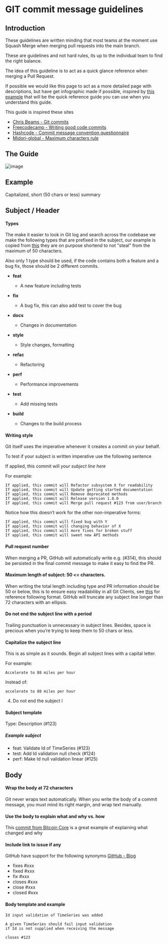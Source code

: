 # GIT commit message guidelines

## Introduction

These guidelines are written minding that most teams at the moment use Squash Merge when merging pull requests into the main branch.

These are guidelines and not hard rules, its up to the individual team to find the right balance.

The idea of this guideline is to act as a quick glance reference when merging a Pull Request.

If possible we would like this page to act as a more detailed page with descriptions, but have get infographic made if possible, inspired by 
 [this example](https://cdn.hashnode.com/res/hashnode/image/upload/v1577374984862/Q7QGKgtEB.png?auto=compress) that will be the quick reference guide you can use when you understand this guide.

This guide is inspired these sites

* [Chris Beams - Git commits](https://chris.beams.io/posts/git-commit/)
* [Freecodecamp - Writing good code commits](https://www.freecodecamp.org/news/writing-good-commit-messages-a-practical-guide/)
* [Hashcode - Commit message convention questionnaire](https://hashnode.com/post/which-commit-message-convention-do-you-use-at-work-ck3e4jbdd00zyo4s1h7mc7e0g)
* [Midori-global - Maximum characters rule](https://www.midori-global.com/blog/2018/04/02/git-50-72-rule)
 
## The Guide
![image](https://user-images.githubusercontent.com/2316684/120662079-21b4e900-c489-11eb-905e-d0925120b778.png)


## Example
Capitalized, short (50 chars or less) summary



## Subject / Header

#### Types
The make it easier to look in Git log and search across the codebase we make 
the following types that are prefixed in the subject, our example is copied from [this](https://cdn.hashnode.com/res/hashnode/image/upload/v1577374984862/Q7QGKgtEB.png?auto=compress) they are on purpose shortend to not "steal" from the maximum of 50 characters.

Also only 1 type should be used, if the code contains both a feature and a bug fix, those should be 2 different commits.

* **feat**
	- A new feature including tests
* **fix**
	- A bug fix, this can also add test to cover the bug
* **docs**
	- Changes in documentation
* **style**
	- Style changes, formatting
* **refac**
	- Refactoring

* **perf**
	- Performance improvements
* **test**
	- Add missing tests
* **build**
	- Changes to the build process

#### Writing style
Git itself uses the imperative whenever it creates a commit on your behalf.

To test if your subject is written imperative use the following sentence

If applied, this commit will *your subject line here*

For example:

    If applied, this commit will Refactor subsystem X for readability
    If applied, this commit will Update getting started documentation
    If applied, this commit will Remove deprecated methods
    If applied, this commit will Release version 1.0.0
    If applied, this commit will Merge pull request #123 from user/branch
Notice how this doesn’t work for the other non-imperative forms:

    If applied, this commit will fixed bug with Y
    If applied, this commit will changing behavior of X
    If applied, this commit will more fixes for broken stuff
    If applied, this commit will sweet new API methods

#### Pull request number
When merging a PR, GitHub will automatically write e.g. (#314), this should be persisted in the final commit message to make it easy to find the PR.

#### Maximum length of subject: 50 <= characters.
When writing the total length including type and PR information should be 50 or below, this is to ensure easy readabiliby in all Git Clients, see [this](https://www.midori-global.com/blog/2018/04/02/git-50-72-rule) for reference  following format.
GitHub will truncate any subject line longer than 72 characters with an ellipsis.

#### Do not end the subject line with a period

Trailing punctuation is unnecessary in subject lines. Besides, space is precious when you’re trying to keep them to 50 chars or less.

#### Capitalize the subject line

This is as simple as it sounds. Begin all subject lines with a capital letter.

For example:

    Accelerate to 88 miles per hour

Instead of:

    accelerate to 88 miles per hour

4. Do not end the subject l

#### Subject template
Type: Description (#123)

##### Example subject
* feat: Validate Id of TimeSeries (#123)
* test: Add Id validation null check (#124)
* perf: Make Id null validation linear (#125)

## Body

#### Wrap the body at 72 characters
Git never wraps text automatically. When you write the body of a commit message, you must mind its right margin, and wrap text manually.

#### Use the body to explain what and why vs. how
This [commit from Bitcoin Core](https://github.com/bitcoin/bitcoin/commit/eb0b56b19017ab5c16c745e6da39c53126924ed6) is a great example of explaining what changed and why 

#### Include link to issue if any
GitHub have support for the following synonyms
[GitHub - Blog](https://github.blog/2011-04-09-issues-2-0-the-next-generation/)

* fixes #xxx
* fixed #xxx
* fix #xxx
* closes #xxx
* close #xxx
* closed #xxx

#### Body template and example


    Id input validation of TimeSeries was added
    
    A given TimeSeries should fail input validation
    if Id is not supplied when receiving the message
    
    closes #123
   
